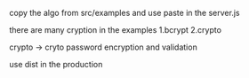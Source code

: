 copy the algo from src/examples and use paste in the server.js

there are many cryption in the examples
1.bcrypt
2.crypto

crypto
-> cryto password encryption and validation

use dist in the production
